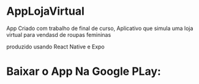 # AppLojaVirtual

App Criado com trabalho de final de curso, Aplicativo que simula uma loja virtual para vendasd de roupas femininas

produzido usando React Native e Expo

# Baixar o App Na Google PLay:

